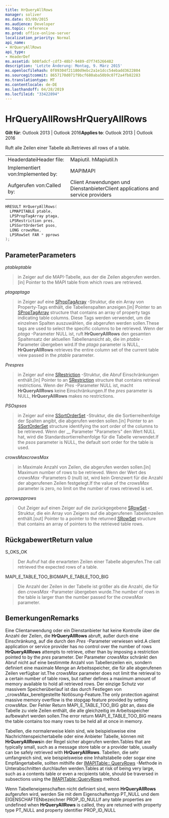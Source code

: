 ```yaml
---
title: HrQueryAllRows
manager: soliver
ms.date: 03/09/2015
ms.audience: Developer
ms.topic: reference
ms.prod: office-online-server
localization_priority: Normal
api_name:
- HrQueryAllRows
api_type:
- HeaderDef
ms.assetid: b08fadcf-cdf3-48b7-9489-d7f745266482
description: 'Letzte Änderung: Montag, 9. März 2015'
ms.openlocfilehash: 0f09304f21180d9ebc2a1e1dcc54ebadd3622804
ms.sourcegitcommit: 8657170d071f9bcf680aba50b9c07f2a4fb82283
ms.translationtype: MT
ms.contentlocale: de-DE
ms.lasthandoff: 04/28/2019
ms.locfileid: "33422894"
---
```

# <a name="hrqueryallrows"></a><span data-ttu-id="97b0c-103">HrQueryAllRows</span><span class="sxs-lookup"><span data-stu-id="97b0c-103">HrQueryAllRows</span></span>

  
  
<span data-ttu-id="97b0c-104">**Gilt für**: Outlook 2013 | Outlook 2016</span><span class="sxs-lookup"><span data-stu-id="97b0c-104">**Applies to**: Outlook 2013 | Outlook 2016</span></span> 
  
<span data-ttu-id="97b0c-105">Ruft alle Zeilen einer Tabelle ab.</span><span class="sxs-lookup"><span data-stu-id="97b0c-105">Retrieves all rows of a table.</span></span> 
  
|||
|:-----|:-----|
|<span data-ttu-id="97b0c-106">Headerdatei</span><span class="sxs-lookup"><span data-stu-id="97b0c-106">Header file:</span></span>  <br/> |<span data-ttu-id="97b0c-107">Mapiutil. h</span><span class="sxs-lookup"><span data-stu-id="97b0c-107">Mapiutil.h</span></span>  <br/> |
|<span data-ttu-id="97b0c-108">Implementiert von:</span><span class="sxs-lookup"><span data-stu-id="97b0c-108">Implemented by:</span></span>  <br/> |<span data-ttu-id="97b0c-109">MAPI</span><span class="sxs-lookup"><span data-stu-id="97b0c-109">MAPI</span></span>  <br/> |
|<span data-ttu-id="97b0c-110">Aufgerufen von:</span><span class="sxs-lookup"><span data-stu-id="97b0c-110">Called by:</span></span>  <br/> |<span data-ttu-id="97b0c-111">Client Anwendungen und Dienstanbieter</span><span class="sxs-lookup"><span data-stu-id="97b0c-111">Client applications and service providers</span></span>  <br/> |
   
```cpp
HRESULT HrQueryAllRows(
  LPMAPITABLE ptable,
  LPSPropTagArray ptaga,
  LPSRestriction pres,
  LPSSortOrderSet psos,
  LONG crowsMax,
  LPSRowSet FAR * pprows
);
```

## <a name="parameters"></a><span data-ttu-id="97b0c-112">Parameter</span><span class="sxs-lookup"><span data-stu-id="97b0c-112">Parameters</span></span>

 <span data-ttu-id="97b0c-113">_ptable_</span><span class="sxs-lookup"><span data-stu-id="97b0c-113">_ptable_</span></span>
  
> <span data-ttu-id="97b0c-114">in Zeiger auf die MAPI-Tabelle, aus der die Zeilen abgerufen werden.</span><span class="sxs-lookup"><span data-stu-id="97b0c-114">[in] Pointer to the MAPI table from which rows are retrieved.</span></span> 
    
 <span data-ttu-id="97b0c-115">_ptaga_</span><span class="sxs-lookup"><span data-stu-id="97b0c-115">_ptaga_</span></span>
  
> <span data-ttu-id="97b0c-116">in Zeiger auf eine [SPropTagArray](sproptagarray.md) -Struktur, die ein Array von Property-Tags enthält, die Tabellenspalten anzeigen.</span><span class="sxs-lookup"><span data-stu-id="97b0c-116">[in] Pointer to an [SPropTagArray](sproptagarray.md) structure that contains an array of property tags indicating table columns.</span></span> <span data-ttu-id="97b0c-117">Diese Tags werden verwendet, um die einzelnen Spalten auszuwählen, die abgerufen werden sollen.</span><span class="sxs-lookup"><span data-stu-id="97b0c-117">These tags are used to select the specific columns to be retrieved.</span></span> <span data-ttu-id="97b0c-118">Wenn der _ptaga_ -Parameter NULL ist, ruft **HrQueryAllRows** den gesamten Spaltensatz der aktuellen Tabellenansicht ab, die im _ptable_ -Parameter übergeben wird.</span><span class="sxs-lookup"><span data-stu-id="97b0c-118">If the  _ptaga_ parameter is NULL, **HrQueryAllRows** retrieves the entire column set of the current table view passed in the  _ptable_ parameter.</span></span> 
    
 <span data-ttu-id="97b0c-119">_Pres_</span><span class="sxs-lookup"><span data-stu-id="97b0c-119">_pres_</span></span>
  
> <span data-ttu-id="97b0c-120">in Zeiger auf eine [SRestriction](srestriction.md) -Struktur, die Abruf Einschränkungen enthält.</span><span class="sxs-lookup"><span data-stu-id="97b0c-120">[in] Pointer to an [SRestriction](srestriction.md) structure that contains retrieval restrictions.</span></span> <span data-ttu-id="97b0c-121">Wenn der _Pres_ -Parameter NULL ist, macht **HrQueryAllRows** keine Einschränkungen.</span><span class="sxs-lookup"><span data-stu-id="97b0c-121">If the  _pres_ parameter is NULL, **HrQueryAllRows** makes no restrictions.</span></span> 
    
 <span data-ttu-id="97b0c-122">_PSOs_</span><span class="sxs-lookup"><span data-stu-id="97b0c-122">_psos_</span></span>
  
> <span data-ttu-id="97b0c-123">in Zeiger auf eine [SSortOrderSet](ssortorderset.md) -Struktur, die die Sortierreihenfolge der Spalten angibt, die abgerufen werden sollen.</span><span class="sxs-lookup"><span data-stu-id="97b0c-123">[in] Pointer to an [SSortOrderSet](ssortorderset.md) structure identifying the sort order of the columns to be retrieved.</span></span> <span data-ttu-id="97b0c-124">Wenn der __ Parameter "Parameters" den Wert NULL hat, wird die Standardsortierreihenfolge für die Tabelle verwendet.</span><span class="sxs-lookup"><span data-stu-id="97b0c-124">If the  _psos_ parameter is NULL, the default sort order for the table is used.</span></span> 
    
 <span data-ttu-id="97b0c-125">_crowsMax_</span><span class="sxs-lookup"><span data-stu-id="97b0c-125">_crowsMax_</span></span>
  
> <span data-ttu-id="97b0c-126">in Maximale Anzahl von Zeilen, die abgerufen werden sollen.</span><span class="sxs-lookup"><span data-stu-id="97b0c-126">[in] Maximum number of rows to be retrieved.</span></span> <span data-ttu-id="97b0c-127">Wenn der Wert des _crowsMax_ -Parameters 0 (null) ist, wird kein Grenzwert für die Anzahl der abgerufenen Zeilen festgelegt.</span><span class="sxs-lookup"><span data-stu-id="97b0c-127">If the value of the  _crowsMax_ parameter is zero, no limit on the number of rows retrieved is set.</span></span> 
    
 <span data-ttu-id="97b0c-128">_pprows_</span><span class="sxs-lookup"><span data-stu-id="97b0c-128">_pprows_</span></span>
  
> <span data-ttu-id="97b0c-129">Out Zeiger auf einen Zeiger auf die zurückgegebene [SRowSet](srowset.md) -Struktur, die ein Array von Zeigern auf die abgerufenen Tabellenzeilen enthält.</span><span class="sxs-lookup"><span data-stu-id="97b0c-129">[out] Pointer to a pointer to the returned [SRowSet](srowset.md) structure that contains an array of pointers to the retrieved table rows.</span></span> 
    
## <a name="return-value"></a><span data-ttu-id="97b0c-130">Rückgabewert</span><span class="sxs-lookup"><span data-stu-id="97b0c-130">Return value</span></span>

<span data-ttu-id="97b0c-131">S_OK</span><span class="sxs-lookup"><span data-stu-id="97b0c-131">S_OK</span></span> 
  
> <span data-ttu-id="97b0c-132">Der Aufruf hat die erwarteten Zeilen einer Tabelle abgerufen.</span><span class="sxs-lookup"><span data-stu-id="97b0c-132">The call retrieved the expected rows of a table.</span></span> 
    
<span data-ttu-id="97b0c-133">MAPI_E_TABLE_TOO_BIG</span><span class="sxs-lookup"><span data-stu-id="97b0c-133">MAPI_E_TABLE_TOO_BIG</span></span> 
  
> <span data-ttu-id="97b0c-134">Die Anzahl der Zeilen in der Tabelle ist größer als die Anzahl, die für den _crowsMax_ -Parameter übergeben wurde.</span><span class="sxs-lookup"><span data-stu-id="97b0c-134">The number of rows in the table is larger than the number passed for the  _crowsMax_ parameter.</span></span> 
    
## <a name="remarks"></a><span data-ttu-id="97b0c-135">Bemerkungen</span><span class="sxs-lookup"><span data-stu-id="97b0c-135">Remarks</span></span>

<span data-ttu-id="97b0c-136">Eine Clientanwendung oder ein Dienstanbieter hat keine Kontrolle über die Anzahl der Zeilen, die **HrQueryAllRows** abruft, außer durch eine Einschränkung, auf die durch den _Pres_ -Parameter verwiesen wird.</span><span class="sxs-lookup"><span data-stu-id="97b0c-136">A client application or service provider has no control over the number of rows **HrQueryAllRows** attempts to retrieve, other than by imposing a restriction pointed to by the  _pres_ parameter.</span></span> <span data-ttu-id="97b0c-137">Der Parameter _crowsMax_ schränkt den Abruf nicht auf eine bestimmte Anzahl von Tabellenzeilen ein, sondern definiert eine maximale Menge an Arbeitsspeicher, die für alle abgerufenen Zeilen verfügbar ist.</span><span class="sxs-lookup"><span data-stu-id="97b0c-137">The  _crowsMax_ parameter does not limit the retrieval to a certain number of table rows, but rather defines a maximum amount of memory available to hold all retrieved rows.</span></span> <span data-ttu-id="97b0c-138">Der einzige Schutz vor massivem Speicherüberlauf ist das durch Festlegen von _crowsMax_bereitgestellte Notlösung-Feature.</span><span class="sxs-lookup"><span data-stu-id="97b0c-138">The only protection against massive memory overflow is the stopgap feature provided by setting  _crowsMax_.</span></span> <span data-ttu-id="97b0c-139">Der Fehler Return MAPI_E_TABLE_TOO_BIG gibt an, dass die Tabelle zu viele Zeilen enthält, die alle gleichzeitig im Arbeitsspeicher aufbewahrt werden sollen.</span><span class="sxs-lookup"><span data-stu-id="97b0c-139">The error return MAPI_E_TABLE_TOO_BIG means the table contains too many rows to be held all at once in memory.</span></span> 
  
<span data-ttu-id="97b0c-140">Tabellen, die normalerweise klein sind, wie beispielsweise eine Nachrichtenspeichertabelle oder eine Anbieter Tabelle, können mit **HrQueryAllRows**in der Regel sicher abgerufen werden.</span><span class="sxs-lookup"><span data-stu-id="97b0c-140">Tables that are typically small, such as a message store table or a provider table, usually can be safely retrieved with **HrQueryAllRows**.</span></span> <span data-ttu-id="97b0c-141">Tabellen, die sehr umfangreich sind, wie beispielsweise eine Inhaltstabelle oder sogar eine Empfängertabelle, sollten mithilfe der [IMAPITable:: QueryRows](imapitable-queryrows.md) -Methode in Unterabschnitten durchlaufen werden.</span><span class="sxs-lookup"><span data-stu-id="97b0c-141">Tables at risk of being very large, such as a contents table or even a recipients table, should be traversed in subsections using the [IMAPITable::QueryRows](imapitable-queryrows.md) method.</span></span> 
  
<span data-ttu-id="97b0c-142">Wenn Tabelleneigenschaften nicht definiert sind, wenn **HrQueryAllRows** aufgerufen wird, werden Sie mit dem Eigenschaftentyp PT_NULL und dem EIGENSCHAFTENbezeichner PROP_ID_NULL</span><span class="sxs-lookup"><span data-stu-id="97b0c-142">If any table properties are undefined when **HrQueryAllRows** is called, they are returned with property type PT_NULL and property identifier PROP_ID_NULL</span></span> 
  

